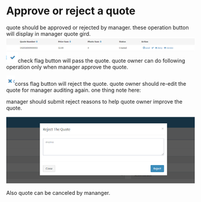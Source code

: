 # Approve or reject a quote

quote should be approved or rejected by manager. these operation button will display in manager quote gird.![](/assets/operations_quote_manage.png) ![](/assets/import.png)check flag button will pass the quote.  quote owner can do following operation only when manager approve the quote.

![](/assets/quote_cross.png)corss flag button will reject the quote.  quote owner should re-edit the quote for manager auditing again. one thing note here:

manager should submit reject reasons to help quote owner improve the quote. 

![](/assets/reject_quote.png)

Also quote can be canceled by mananger.





